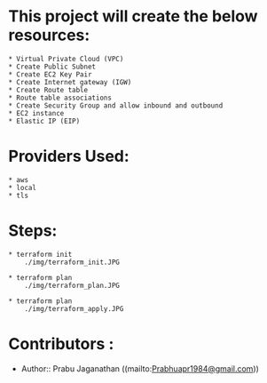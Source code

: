 # This project will create the below resources:

    * Virtual Private Cloud (VPC)
    * Create Public Subnet
    * Create EC2 Key Pair 
    * Create Internet gateway (IGW)
    * Create Route table
    * Route table associations
    * Create Security Group and allow inbound and outbound
    * EC2 instance
    * Elastic IP (EIP)

# Providers Used:

    * aws
    * local
    * tls

# Steps:

    * terraform init
        ./img/terraform_init.JPG

    * terraform plan
        ./img/terraform_plan.JPG
        
    * terraform plan
        ./img/terraform_apply.JPG

# Contributors :
- Author:: Prabu Jaganathan ((mailto:Prabhuapr1984@gmail.com))
